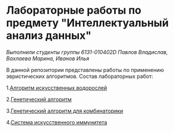 # Лабораторные работы по предмету "Интеллектуальный анализ данных"

*Выполнили студенты группы 6131-010402D Павлов Владислав, Вахлаева Марина, Иванов Илья*

В данной репозитории представлены работы по применению эвристических алгоритмов. Состав лабораторных работ:

1.[Алгоритм искусственных водорослей](https://github.com/vasser2323/Data_Mining/tree/main/LAB_2)

2.[Генетический алгоритм](https://github.com/vasser2323/Data_Mining/LAB_2/README.md)

3.[Генетический алгоритм для комбинаторики](https://github.com/vasser2323/Data_Mining/tree/main/LAB_3)

4.[Система искусственного иммунитета ](https://github.com/vasser2323/Data_Mining/tree/main/LAB_4)
